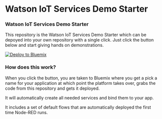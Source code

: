 Watson IoT Services Demo Starter
====================================

### Watson IoT Services Demo Starter

This repository is the Watson IoT Services Demo Starter which can be depoyed into your own repository with a single click.
Just click the button below and start giving hands on demonstrations.

[![Deploy to Bluemix](https://bluemix.net/deploy/button.png)](https://bluemix.net/deploy?repository=https://github.com/eifinger/watson-iot-services-demo-starter.git)

### How does this work?

When you click the button, you are taken to Bluemix where you get a pick a name
for your application at which point the platform takes over, grabs the code from
this repository and gets it deployed.

It will automatically create all needed services and bind them to your app.

It includes a set of default flows that are automatically deployed the first time
Node-RED runs.
